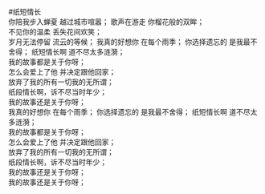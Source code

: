 #纸短情长  
你陪我步入蝉夏 越过城市喧嚣； 
歌声在游走 你榴花般的双眸；  
不见你的温柔 丢失花间欢笑；  
岁月无法停留 流云的等候； 
我真的好想你 在每个雨季；
你选择遗忘的 是我最不舍得； 
纸短情长啊 道不尽太多涟漪；  
我的故事都是关于你呀；  
怎么会爱上了他 并决定跟他回家；  
放弃了我的所有一切我的无所谓；  
纸段情长啊，诉不尽当时年少；  
我的故事还是关于你呀；  
我真的好想你 在每个雨季；
你选择遗忘的 是我最不舍得； 
纸短情长啊 道不尽太多涟漪；  
我的故事都是关于你呀；  
怎么会爱上了他 并决定跟他回家；  
放弃了我的所有一切我的无所谓；  
纸段情长啊，诉不尽当时年少；  
我的故事还是关于你呀；  
我的故事还是关于你呀；  

